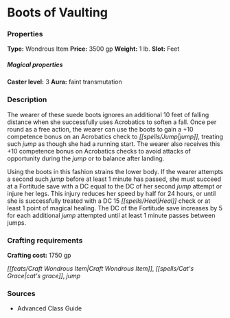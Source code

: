 ﻿---
Title: "Boots of Vaulting"
Type: "Wondrous Item"
Price: "3500 gp"
Weight: "1 lb."
Slot: "Feet"
Caster level: "3"
Aura: "faint transmutation"
Description: |
  "The wearer of these suede boots ignores an additional 10 feet of falling distance when she successfully uses Acrobatics to soften a fall. Once per round as a free action, the wearer can use the boots to gain a +10 competence bonus on an Acrobatics check to jump, treating such jump as though she had a running start. The wearer also receives this +10 competence bonus on Acrobatics checks to avoid attacks of opportunity during the jump or to balance after landing.
  Using the boots in this fashion strains the lower body. If the wearer attempts a second such jump before at least 1 minute has passed, she must succeed at a Fortitude save with a DC equal to the DC of her second jump attempt or injure her legs. This injury reduces her speed by half for 24 hours, or until she is successfully treated with a DC 15 Heal check or at least 1 point of magical healing. The DC of the Fortitude save increases by 5 for each additional jump attempted until at least 1 minute passes between jumps."
Crafting cost: "1750 gp"
Sources: "['Advanced Class Guide']"
---

# Boots of Vaulting

### Properties

**Type:** Wondrous Item **Price:** 3500 gp **Weight:** 1 lb. **Slot:** Feet

##### Magical properties

**Caster level:** 3 **Aura:** faint transmutation

### Description

The wearer of these suede boots ignores an additional 10 feet of falling distance when she successfully uses Acrobatics to soften a fall. Once per round as a free action, the wearer can use the boots to gain a +10 competence bonus on an Acrobatics check to _[[spells/Jump|jump]]_, treating such _jump_ as though she had a running start. The wearer also receives this +10 competence bonus on Acrobatics checks to avoid attacks of opportunity during the _jump_ or to balance after landing.

Using the boots in this fashion strains the lower body. If the wearer attempts a second such _jump_ before at least 1 minute has passed, she must succeed at a Fortitude save with a DC equal to the DC of her second _jump_ attempt or injure her legs. This injury reduces her speed by half for 24 hours, or until she is successfully treated with a DC 15 _[[spells/Heal|Heal]]_ check or at least 1 point of magical healing. The DC of the Fortitude save increases by 5 for each additional _jump_ attempted until at least 1 minute passes between jumps.

### Crafting requirements

**Crafting cost:** 1750 gp

_[[feats/Craft Wondrous Item|Craft Wondrous Item]]_, _[[spells/Cat's Grace|cat's grace]]_, _jump_

### Sources

* Advanced Class Guide